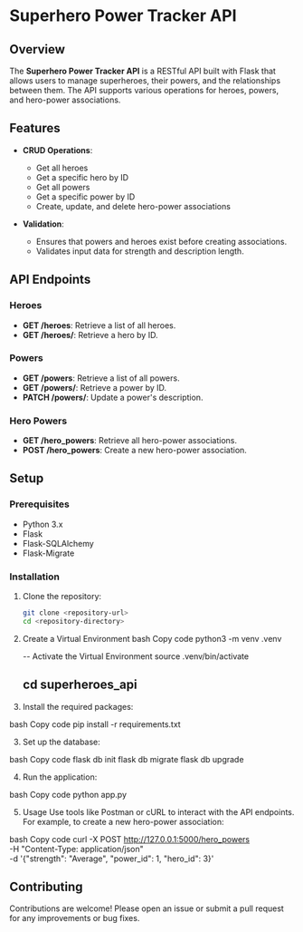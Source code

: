# Superhero Power Tracker API

## Overview

The **Superhero Power Tracker API** is a RESTful API built with Flask that allows users to manage superheroes, their powers, and the relationships between them. The API supports various operations for heroes, powers, and hero-power associations.

## Features

- **CRUD Operations**:
  - Get all heroes
  - Get a specific hero by ID
  - Get all powers
  - Get a specific power by ID
  - Create, update, and delete hero-power associations

- **Validation**:
  - Ensures that powers and heroes exist before creating associations.
  - Validates input data for strength and description length.

## API Endpoints

### Heroes

- **GET /heroes**: Retrieve a list of all heroes.
- **GET /heroes/<id>**: Retrieve a hero by ID.

### Powers

- **GET /powers**: Retrieve a list of all powers.
- **GET /powers/<id>**: Retrieve a power by ID.
- **PATCH /powers/<id>**: Update a power's description.

### Hero Powers

- **GET /hero_powers**: Retrieve all hero-power associations.
- **POST /hero_powers**: Create a new hero-power association.

## Setup

### Prerequisites

- Python 3.x
- Flask
- Flask-SQLAlchemy
- Flask-Migrate

### Installation

1. Clone the repository:
   ```bash
   git clone <repository-url>
   cd <repository-directory>

2. Create a Virtual Environment
    bash
    Copy code
    python3 -m venv .venv

    -- Activate the Virtual Environment
        source .venv/bin/activate

    
    ## cd superheroes_api


3. Install the required packages:

bash
Copy code
pip install -r requirements.txt

3. Set up the database:

bash
Copy code
flask db init
flask db migrate
flask db upgrade

4. Run the application:

bash
Copy code
python app.py

5. Usage
Use tools like Postman or cURL to interact with the API endpoints. For example, to create a new hero-power association:

bash
Copy code
curl -X POST http://127.0.0.1:5000/hero_powers \
-H "Content-Type: application/json" \
-d '{"strength": "Average", "power_id": 1, "hero_id": 3}'

## Contributing
Contributions are welcome! Please open an issue or submit a pull request for any improvements or bug fixes.